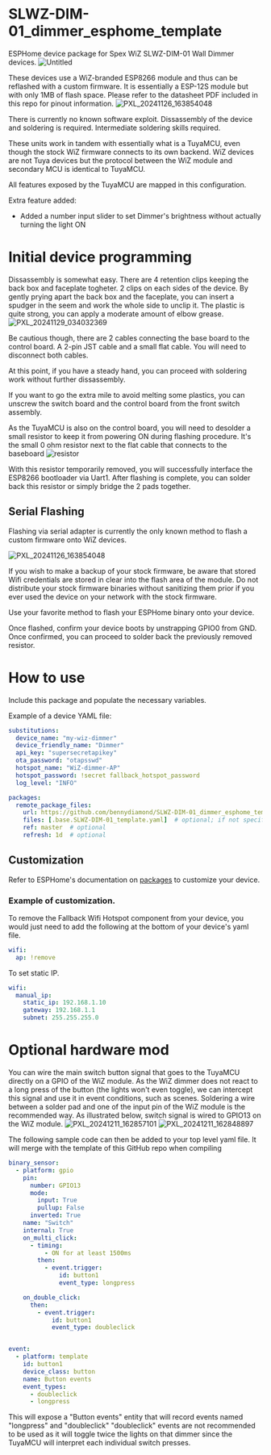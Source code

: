 # SLWZ-DIM-01_dimmer_esphome_template
ESPHome device package for Spex WiZ SLWZ-DIM-01 Wall Dimmer devices.
![Untitled](https://github.com/user-attachments/assets/076068ad-8de5-4176-ac34-f9872d5ede69)


These devices use a WiZ-branded ESP8266 module and thus can be reflashed with a custom firmware.
It is essentially a ESP-12S module but with only 1MB of flash space. Please refer to the datasheet PDF included in this repo for pinout information.
![PXL_20241126_163854048](https://github.com/user-attachments/assets/9eee0577-07c9-47f0-88dd-6be83182b9b2)


There is currently no known software exploit. Dissassembly of the device and soldering is required. Intermediate soldering skills required.


These units work in tandem with essentially what is a TuyaMCU, even though the stock WiZ firmware connects to its own backend.
WiZ devices are not Tuya devices but the protocol between the WiZ module and secondary MCU is identical to TuyaMCU.

All features exposed by the TuyaMCU are mapped in this configuration.

Extra feature added:

- Added a number input slider to set Dimmer's brightness without actually turning the light ON

# Initial device programming
Dissassembly is somewhat easy. There are 4 retention clips keeping the back box and faceplate togheter. 2 clips on each sides of the device. By gently prying apart the back box and the faceplate, you can insert a spudger in the seem and work the whole side to unclip it. The plastic is quite strong, you can apply a moderate amount of elbow grease.
![PXL_20241129_034032369](https://github.com/user-attachments/assets/3163991e-1a1f-4a32-ab79-03ea3e11cbd0)

Be cautious though, there are 2 cables connecting the base board to the control board. A 2-pin JST cable and a small flat cable.
You will need to disconnect both cables.

At this point, if you have a steady hand, you can proceed with soldering work without further dissassembly.

If you want to go the extra mile to avoid melting some plastics, you can unscrew the switch board and the control board from the front switch assembly.

As the TuyaMCU is also on the control board, you will need to desolder a small resistor to keep it from powering ON during flashing procedure.
It's the small 0 ohm resistor next to the flat cable that connects to the baseboard
![resistor](https://github.com/user-attachments/assets/a2ab25c0-e021-46cb-9bf0-0cef3cc51b9f)

With this resistor temporarily removed, you will successfully interface the ESP8266 bootloader via Uart1.
After flashing is complete, you can solder back this resistor or simply bridge the 2 pads together.

## Serial Flashing

Flashing via serial adapter is currently the only known method to flash a custom firmware onto WiZ devices.

![PXL_20241126_163854048](https://github.com/user-attachments/assets/b5dd633d-bf02-4f72-b734-abf77efc90ef)


If you wish to make a backup of your stock firmware, be aware that stored Wifi credentials are stored in clear into the flash area of the module.
Do not distribute your stock firmware binaries without sanitizing them prior if you ever used the device on your network with the stock firmware.

Use your favorite method to flash your ESPHome binary onto your device.

Once flashed, confirm your device boots by unstrapping GPIO0 from GND.
Once confirmed, you can proceed to solder back the previously removed resistor.


# How to use
Include this package and populate the necessary variables.

Example of a device YAML file:
```yaml
substitutions:
  device_name: "my-wiz-dimmer"
  device_friendly_name: "Dimmer"
  api_key: "supersecretapikey"
  ota_password: "otapsswd"
  hotspot_name: "WiZ-dimmer-AP"
  hotspot_password: !secret fallback_hotspot_password
  log_level: "INFO"

packages:
  remote_package_files:
    url: https://github.com/bennydiamond/SLWZ-DIM-01_dimmer_esphome_template
    files: [.base.SLWZ-DIM-01_template.yaml]  # optional; if not specified, all files will be included
    ref: master  # optional
    refresh: 1d  # optional
```

## Customization

Refer to ESPHome's documentation on [packages](https://esphome.io/components/packages) to customize your device.

### Example of customization. 
To remove the Fallback Wifi Hotspot component from your device, you would just need to add the following at the bottom of your device's yaml file.

```yaml
wifi:
  ap: !remove
```

To set static IP.
```yaml
wifi:
  manual_ip:
    static_ip: 192.168.1.10
    gateway: 192.168.1.1
    subnet: 255.255.255.0
```

# Optional hardware mod

You can wire the main switch button signal that goes to the TuyaMCU directly on a GPIO of the WiZ module.
As the WiZ dimmer does not react to a long press of the button (the lights won't even toggle), we can intercept this signal and use it in event conditions, such as scenes.
Soldering a wire between a solder pad and one of the input pin of the WiZ module is the recommended way.
As illustrated below, switch signal is wired to GPIO13 on the WiZ module.
![PXL_20241211_162857101](https://github.com/user-attachments/assets/c23c222d-439f-4919-806e-ee7ef45104f2)
![PXL_20241211_162848897](https://github.com/user-attachments/assets/3341f3d2-e4a3-470d-9cd4-0af806e6267e)

The following sample code can then be added to your top level yaml file. It will merge with the template of this GitHub repo when compiling

```yaml
binary_sensor:
  - platform: gpio
    pin: 
      number: GPIO13
      mode:
        input: True
        pullup: False
      inverted: True
    name: "Switch"
    internal: True
    on_multi_click: 
      - timing: 
          - ON for at least 1500ms
        then:
          - event.trigger:
              id: button1
              event_type: longpress

    on_double_click: 
      then:
        - event.trigger:
            id: button1
            event_type: doubleclick


event:
  - platform: template
    id: button1
    device_class: button
    name: Button events
    event_types:
      - doubleclick
      - longpress
```

This will expose a "Button events" entity that will record events named "longpress" and "doubleclick"
"doubleclick" events are not recommended to be used as it will toggle twice the lights on that dimmer since the TuyaMCU will interpret each individual switch presses.
